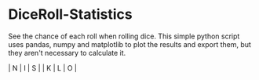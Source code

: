 # DiceRoll-Statistics
See the chance of each roll when rolling dice. This simple python script uses pandas, numpy and matplotlib to plot the results and export them, but they aren't necessary to calculate it.

| N | I | S |
| K | L | O |
